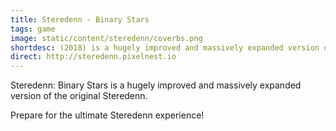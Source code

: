 ```yaml
---
title: Steredenn - Binary Stars
tags: game
image: static/content/steredenn/coverbs.png
shortdesc: (2018) is a hugely improved and massively expanded version of the original Steredenn.
direct: http://steredenn.pixelnest.io
---
```


Steredenn: Binary Stars is a hugely improved and massively expanded version of the original Steredenn.

Prepare for the ultimate Steredenn experience!
